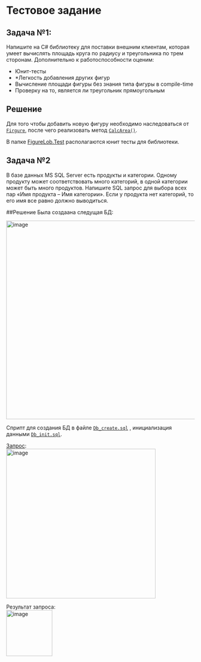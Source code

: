 # Тестовое задание

## Задача №1:

Напишите на C# библиотеку для поставки внешним клиентам, которая умеет вычислять площадь круга по радиусу и треугольника
по трем сторонам. Дополнительно к работоспособности оценим:

<ul>
<li>Юнит-тесты</li>
<li>*Легкость добавления других фигур</li>
<li>Вычисление площади фигуры без знания типа фигуры в compile-time</li>
<li>Проверку на то, является ли треугольник прямоугольным</li>
</ul>

## Решение
Для того чтобы добавить новую фигуру необходимо наследоваться от [```Firgure```](https://github.com/IgorPrischepa/FigureLib/blob/master/Contracts/Figure.cs), после чего реализовать метод [```CalcArea()```](https://github.com/IgorPrischepa/FigureLib/blob/94a496e9ac82645021220a857bab81251c1b2656/Contracts/Figure.cs#L9).

В папке [FigureLob.Test](https://github.com/IgorPrischepa/FigureLib/tree/master/FigureLib.Tests) располагаются юнит тесты для библиотеки. 

## Задача №2

В базе данных MS SQL Server есть продукты и категории. Одному продукту может соответствовать много категорий, в одной категории может быть много продуктов. Напишите SQL запрос для выбора всех пар «Имя продукта – Имя категории». Если у продукта нет категорий, то его имя все равно должно выводиться.

##Решение
Была создаана следущая БД:

<img width="530" alt="image" src="https://user-images.githubusercontent.com/5076626/232894814-55683095-64e5-4a21-8979-4ad13b60a6aa.png">

Сприпт для создания БД в файле [```Db_create.sql```](https://github.com/IgorPrischepa/FigureLib/blob/master/Db_create.sql) , инициализация данными [```Db_init.sql```](https://github.com/IgorPrischepa/FigureLib/blob/master/Db_init.sql).

[Запрос](https://github.com/IgorPrischepa/FigureLib/blob/master/Requierd_Request.sql):</br>
<img width="399" alt="image" src="https://user-images.githubusercontent.com/5076626/232895395-31210f15-34c7-4c79-a9fe-627197e0e559.png">

Результат запроса:</br>
<img width="123" alt="image" src="https://user-images.githubusercontent.com/5076626/232895522-1173aa4e-a8e6-447a-aedf-14d794b7143f.png">
